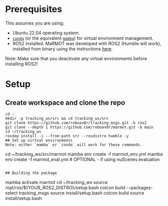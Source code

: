 # Prerequisites
This assumes you are using:
- Ubuntu 22.04 operating system.
- [`conda`](https://conda.io/projects/conda/en/latest/user-guide/install/linux.html) (or the equivalent [`mamba`](https://mamba.readthedocs.io/en/latest/installation/mamba-installation.html)) for virtual environment management.
- ROS2 installed. MaRMOT was developed with ROS2 (Humble will work), installed from binary using the instructions [here](https://docs.ros.org/en/humble/Installation/Ubuntu-Install-Debians.html#). 

Note: Make sure that you deactivate any virtual environments before installing ROS2!

# Setup
## Create workspace and clone the repo
```
cd ~
mkdir -p tracking_ws/src && cd tracking_ws/src
git clone https://github.com/roboav8r/tracking_msgs.git -b ros2
git clone --depth 1 https://github.com/roboav8r/marmot.git -b main
cd ~/tracking_ws
rosdep install -i --from-path src --rosdistro humble -y 
## Set up virtual environments
Note: either `mamba` or `conda` will work for these commands.
```
cd ~/tracking_ws/src/marmot
mamba env create -f marmot_env.yml
mamba env create -f marmot_eval.yml # OPTIONAL - if using nuScenes evaluation
```

## Building the package
```
mamba activate marmot
cd ~/tracking_ws
source /opt/ros/${YOUR_ROS2_DISTRO}/setup.bash
colcon build --packages-select tracking_msgs
source install/setup.bash
colcon build
source install/setup.bash
```
